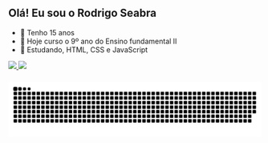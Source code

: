 ## Olá! Eu sou o Rodrigo Seabra

- 🥳 Tenho 15 anos
- 🔭 Hoje curso o 9º ano do Ensino fundamental II
- 🤔 Estudando, HTML, CSS e JavaScript

 <div>
  <a href="https://github.com/RodrigoSeabra">
  <img height="180em" src="https://github-readme-stats.vercel.app/api?username=RodrigoSeabra&show_icons=true&title_color&theme=dark&include_all_commits=true&count_private=true"/>
  <img height="85" width"85" src="https://github-readme-stats.vercel.app/api/top-langs/?username=RodrigoSeabra&layout=compact&langs_count=7&title_color&theme=dark"/>
</div>
  
 ### 
 
  <div>

  ![Snake animation](https://github.com/RodrigoSeabra/RodrigoSeabra/blob/output/github-contribution-grid-snake.svg)
    
  </div>
